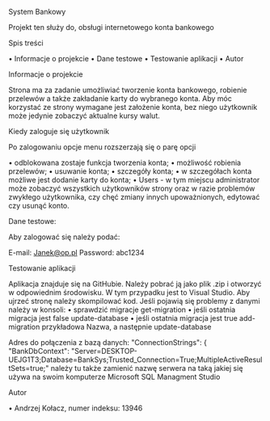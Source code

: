 System Bankowy

Projekt ten służy do, obsługi internetowego konta bankowego

Spis treści

•	Informacje o projekcie
•	Dane testowe
•	Testowanie aplikacji
•	Autor


Informacje o projekcie

Strona ma za zadanie umożliwiać tworzenie konta bankowego, robienie przelewów a także zakładanie karty do wybranego konta. Aby móc korzystać ze strony wymagane jest założenie konta, bez niego użytkownik może jedynie zobaczyć aktualne kursy walut.

Kiedy zaloguje się użytkownik

Po zalogowaniu opcje menu rozszerzają się o parę opcji 

•	odblokowana zostaje funkcja tworzenia konta;
•	możliwość robienia przelewów;
•	usuwanie konta;
•	szczegóły konta;
•	w szczegółach konta możliwe jest dodanie karty do konta;
•	Users - w tym miejscu administrator może zobaczyć wszystkich użytkowników strony oraz w razie problemów zwykłego użytkownika, czy chęć zmiany innych upoważnionych, edytować czy usunąć konto.

Dane testowe:

Aby zalogować się należy podać:

E-mail: Janek@op.pl 
Password: abc1234

Testowanie aplikacji

Aplikacja znajduje się na GitHubie. Należy pobrać ją jako plik .zip i otworzyć w odpowiednim środowisku. W tym przypadku jest to Visual Studio.
Aby ujrzeć stronę należy skompilować kod. Jeśli pojawią się problemy z danymi należy w konsoli:
•	sprawdzić migracje get-migration
•	jeśli ostatnia migracja jest false update-database
•	jeśli ostatnia migracja jest true add-migration przykładowa Nazwa, a następnie update-database

Adres do połączenia z bazą danych: 
"ConnectionStrings": {
    "BankDbContext": "Server=DESKTOP-UEJG1T3;Database=BankSys;Trusted_Connection=True;MultipleActiveResultSets=true;"
	 należy tu także zamienić nazwę serwera na taką jakiej się używa na swoim komputerze
Microsoft SQL Managment Studio

Autor

•	Andrzej Kołacz, numer indeksu: 13946

